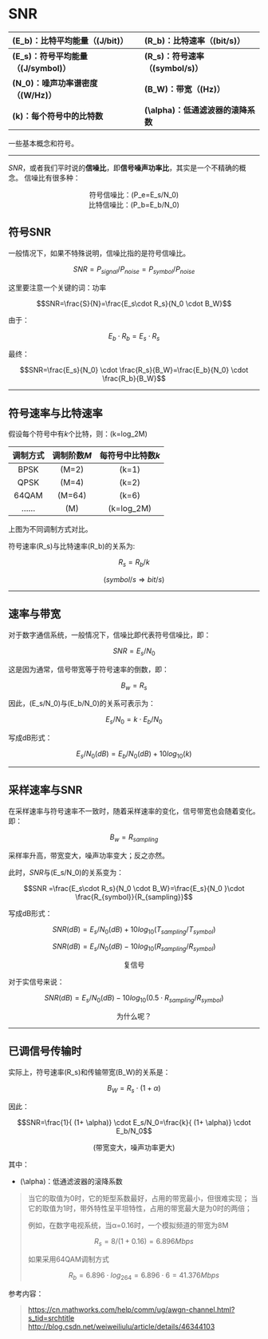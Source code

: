 # SNR| \(E_b\)：比特平均能量（\(J/bit\)）|\(R_b\)：比特速率（\(bit/s\)） ||:--------------------------|:------------------------||**\(E_s\)：符号平均能量（\(J/symbol\)）**| **\(R_s\)：符号速率（\(symbol/s\)）**| |**\(N_0\)：噪声功率谱密度（\(W/Hz\)）**| **\(B_W\)：带宽（\(Hz\)）**| |**\(k\)：每个符号中的比特数**|**\(\alpha\)：低通滤波器的滚降系数**|一些基本概念和符号。----------*SNR*，或者我们平时说的**信噪比**，即**信号噪声功率比**，其实是一个不精确的概念。信噪比有很多种：<center>符号信噪比：(P_e=E_s/N_0)</center><center>比特信噪比：(P_b=E_b/N_0)</center>## 符号SNR一般情况下，如果不特殊说明，信噪比指的是符号信噪比。$$SNR=P_{signal}/P_{noise}=P_{symbol}/P_{noise}$$这里要注意一个关键的词：功率$$SNR=\frac{S}{N}=\frac{E_s\cdot R_s}{N_0 \cdot B_W}$$由于：$$E_b \cdot R_b = E_s \cdot R_s $$最终：$$SNR=\frac{E_s}{N_0} \cdot \frac{R_s}{B_W}=\frac{E_b}{N_0} \cdot \frac{R_b}{B_W}$$----------## 符号速率与比特速率假设每个符号中有*k*个比特，则：\(k=log_2M\)|调制方式|调制阶数*M*|每符号中比特数*k*||:-----:|:--------:|:------------:||BPSK| \(M=2\) | \(k=1\)||QPSK| \(M=4\) | \(k=2\)||64QAM| \(M=64\) | \(k=6\)||……|\(M\)|\(k=log_2M\)|上图为不同调制方式对比。符号速率\(R_s\)与比特速率\(R_b\)的关系为:$$R_s = R_b/k$$$$(symbol/s \Rightarrow bit/s)$$----------## 速率与带宽对于数字通信系统，一般情况下，信噪比即代表符号信噪比，即：$$SNR=E_s/N_0$$这是因为通常，信号带宽等于符号速率的倒数，即：$$B_w=R_s$$因此，\(E_s/N_0\)与\(E_b/N_0\)的关系可表示为：$$E_s/N_0 = k\cdot E_b/N_0$$写成dB形式：$$E_s/N_0(dB) = E_b/N_0(dB) + 10log_{10}(k)$$----------## 采样速率与SNR在采样速率与符号速率不一致时，随着采样速率的变化，信号带宽也会随着变化。即：$$B_w=R_{sampling}$$采样率升高，带宽变大，噪声功率变大；反之亦然。此时，*SNR*与\(E_s/N_0\)的关系变为：$$SNR =\frac{E_s\cdot R_s}{N_0 \cdot B_W}=\frac{E_s}{N_0 }\cdot \frac{R_{symbol}}{R_{sampling}}$$写成dB形式：$$SNR (dB)=E_s/N_0 (dB)+10log_{10}(T_{sampling}/T_{symbol})$$$$SNR (dB)=E_s/N_0 (dB)-10log_{10}(R_{sampling}/R_{symbol})$$<center>复信号</center>对于实信号来说：$$SNR (dB)=E_s/N_0 (dB)-10log_{10}(0.5\cdot R_{sampling}/R_{symbol})$$<center>为什么呢？</center>----------## 已调信号传输时实际上，符号速率\(R_s\)和传输带宽\(B_W\)的关系是：$$B_W=R_s \cdot (1+ \alpha)$$因此：$$SNR=\frac{1}{ (1+ \alpha)} \cdot E_s/N_0=\frac{k}{ (1+ \alpha)} \cdot E_b/N_0$$<center> (带宽变大，噪声功率更大)</center >其中：- \(\alpha\)：低通滤波器的滚降系数> 当它的取值为0时，它的矩型系数最好，占用的带宽最小，但很难实现；> 当它的取值为1时，带外特性呈平坦特性，占用的带宽最大是为0时的两倍；> > 例如，在数字电视系统，当α=0.16时，一个模拟频道的带宽为8M>> $$R_s=8/(1+0.16)=6.896Mbps$$> > 如果采用64QAM调制方式>> $$R_b=6.896 \cdot log_264=6.896 \cdot 6=41.376Mbps $$参考内容：> https://cn.mathworks.com/help/comm/ug/awgn-channel.html?s_tid=srchtitle> http://blog.csdn.net/weiweiliulu/article/details/46344103
